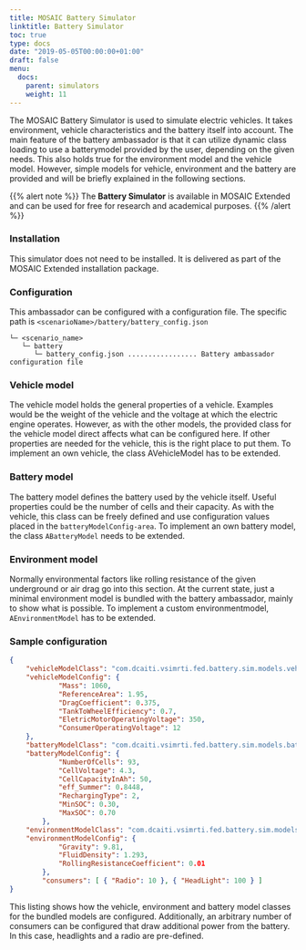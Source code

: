 ```yaml
---
title: MOSAIC Battery Simulator
linktitle: Battery Simulator
toc: true
type: docs
date: "2019-05-05T00:00:00+01:00"
draft: false
menu:
  docs:
    parent: simulators
    weight: 11
---
```


The MOSAIC Battery Simulator is used to simulate electric vehicles. It takes environment, vehicle
characteristics and the battery itself into account. The main feature of the battery ambassador is that it
can utilize dynamic class loading to use a batterymodel provided by the user, depending on the given
needs. This also holds true for the environment model and the vehicle model. However, simple models
for vehicle, environment and the battery are provided and will be briefly explained in the following
sections.

{{% alert note %}}
The **Battery Simulator** is available in MOSAIC Extended and can be used for free for research and academical
 purposes.
{{% /alert %}}

### Installation

This simulator does not need to be installed. It is delivered as part of the MOSAIC Extended installation package.

### Configuration 

This ambassador can be configured with a configuration file. The specific path is
`<scenarioName>/battery/battery_config.json`


```FOLDER
└─ <scenario_name>
   └─ battery
      └─ battery_config.json ................. Battery ambassador configuration file
```


### Vehicle model

The vehicle model holds the general properties of a vehicle. Examples would be the weight of the vehicle
and the voltage at which the electric engine operates. However, as with the other models, the provided
class for the vehicle model direct affects what can be configured here. If other properties are needed for
the vehicle, this is the right place to put them. To implement an own vehicle, the class AVehicleModel
has to be extended.

### Battery model

The battery model defines the battery used by the vehicle itself. Useful properties could be the number
of cells and their capacity. As with the vehicle, this class can be freely defined and use configuration
values placed in the `batteryModelConfig-area`. To implement an own battery model, the class `ABatteryModel`
needs to be extended.

### Environment model

Normally environmental factors like rolling resistance of the given underground or air drag go into this
section. At the current state, just a minimal environment model is bundled with the battery ambassador,
mainly to show what is possible. To implement a custom environmentmodel, `AEnvironmentModel` has
to be extended.

### Sample configuration

```Json
{
    "vehicleModelClass": "com.dcaiti.vsimrti.fed.battery.sim.models.vehicle.ElectricSmart",
    "vehicleModelConfig": {
            "Mass": 1060,
            "ReferenceArea": 1.95,
            "DragCoefficient": 0.375,
            "TankToWheelEfficiency": 0.7,
            "EletricMotorOperatingVoltage": 350,
            "ConsumerOperatingVoltage": 12
    },
    "batteryModelClass": "com.dcaiti.vsimrti.fed.battery.sim.models.battery.VerySimpleBatteryModel",
    "batteryModelConfig": {
            "NumberOfCells": 93,
            "CellVoltage": 4.3,
            "CellCapacityInAh": 50,
            "eff_Summer": 0.8448,
            "RechargingType": 2,
            "MinSOC": 0.30,
            "MaxSOC": 0.70
        },
    "environmentModelClass": "com.dcaiti.vsimrti.fed.battery.sim.models.environment.DefaultEnvironment",
    "environmentModelConfig": {
            "Gravity": 9.81,
            "FluidDensity": 1.293,
            "RollingResistanceCoefficient": 0.01
        },
        "consumers": [ { "Radio": 10 }, { "HeadLight": 100 } ]
}
```
This listing shows how the vehicle, environment and battery model classes for the bundled models are configured. Additionally, an arbitrary number of consumers can be configured that draw additional power from the battery. In this case, headlights and a radio are pre-defined.